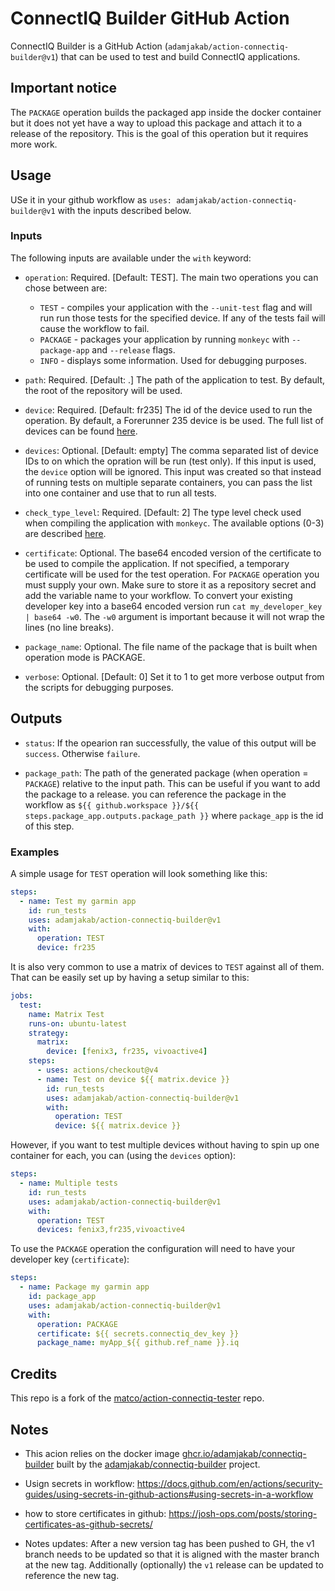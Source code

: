 # ConnectIQ Builder GitHub Action

ConnectIQ Builder is a GitHub Action (`adamjakab/action-connectiq-builder@v1`) that can be used to test and build ConnectIQ applications.

## Important notice

The `PACKAGE` operation builds the packaged app inside the docker container but it does not yet have a way to upload this package and attach it to a release of the repository. This is the goal of this operation but it requires more work.

## Usage

USe it in your github workflow as `uses: adamjakab/action-connectiq-builder@v1` with the inputs described below.

### Inputs

The following inputs are available under the `with` keyword:

- `operation`: Required. [Default: TEST]. The main two operations you can chose between are:

  - `TEST` - compiles your application with the `--unit-test` flag and will run run those tests for the specified device. If any of the tests fail will cause the workflow to fail.
  - `PACKAGE` - packages your application by running `monkeyc` with `--package-app` and `--release` flags.
  - `INFO` - displays some information. Used for debugging purposes.

- `path`: Required. [Default: .] The path of the application to test. By default, the root of the repository will be used.

- `device`: Required. [Default: fr235] The id of the device used to run the operation. By default, a Forerunner 235 device is be used. The full list of devices can be found [here](https://developer.garmin.com/connect-iq/reference-guides/devices-reference/#devicereference).

- `devices`: Optional. [Default: empty] The comma separated list of device IDs to on which the opration will be run (test only). If this input is used, the `device` option will be ignored. This input was created so that instead of running tests on multiple separate containers, you can pass the list into one container and use that to run all tests.

- `check_type_level`: Required. [Default: 2] The type level check used when compiling the application with `monkeyc`. The available options (0-3) are described [here](https://developer.garmin.com/connect-iq/monkey-c/monkey-types/).

- `certificate`: Optional. The base64 encoded version of the certificate to be used to compile the application. If not specified, a temporary certificate will be used for the test operation. For `PACKAGE` operation you must supply your own. Make sure to store it as a repository secret and add the variable name to your workflow. To convert your existing developer key into a base64 encoded version run `cat my_developer_key | base64 -w0`. The `-w0` argument is important because it will not wrap the lines (no line breaks).

- `package_name`: Optional. The file name of the package that is built when operation mode is PACKAGE.

- `verbose`: Optional. [Default: 0] Set it to 1 to get more verbose output from the scripts for debugging purposes.

## Outputs

- `status`: If the opearion ran successfully, the value of this output will be `success`. Otherwise `failure`.

- `package_path`: The path of the generated package (when operation = `PACKAGE`) relative to the input path. This can be useful if you want to add the package to a release. you can reference the package in the workflow as `${{ github.workspace }}/${{ steps.package_app.outputs.package_path }}` where `package_app` is the id of this step.

### Examples

A simple usage for `TEST` operation will look something like this:

```yml
steps:
  - name: Test my garmin app
    id: run_tests
    uses: adamjakab/action-connectiq-builder@v1
    with:
      operation: TEST
      device: fr235
```

It is also very common to use a matrix of devices to `TEST` against all of them. That can be easily set up by having a setup similar to this:

```yml
jobs:
  test:
    name: Matrix Test
    runs-on: ubuntu-latest
    strategy:
      matrix:
        device: [fenix3, fr235, vivoactive4]
    steps:
      - uses: actions/checkout@v4
      - name: Test on device ${{ matrix.device }}
        id: run_tests
        uses: adamjakab/action-connectiq-builder@v1
        with:
          operation: TEST
          device: ${{ matrix.device }}
```

However, if you want to test multiple devices without having to spin up one container for each, you can (using the `devices` option):

```yml
steps:
  - name: Multiple tests
    id: run_tests
    uses: adamjakab/action-connectiq-builder@v1
    with:
      operation: TEST
      devices: fenix3,fr235,vivoactive4
```

To use the `PACKAGE` operation the configuration will need to have your developer key (`certificate`):

```yml
steps:
  - name: Package my garmin app
    id: package_app
    uses: adamjakab/action-connectiq-builder@v1
    with:
      operation: PACKAGE
      certificate: ${{ secrets.connectiq_dev_key }}
      package_name: myApp_${{ github.ref_name }}.iq
```

## Credits

This repo is a fork of the [matco/action-connectiq-tester](https://github.com/matco/action-connectiq-tester) repo.

## Notes

- This acion relies on the docker image [ghcr.io/adamjakab/connectiq-builder](https://ghcr.io/adamjakab/connectiq-builder) built by the [adamjakab/connectiq-builder](https://github.com/adamjakab/connectiq-builder) project.

- Usign secrets in workflow: https://docs.github.com/en/actions/security-guides/using-secrets-in-github-actions#using-secrets-in-a-workflow

- how to store certificates in github: https://josh-ops.com/posts/storing-certificates-as-github-secrets/

- Notes updates: After a new version tag has been pushed to GH, the v1 branch needs to be updated so that it is aligned with the master branch at the new tag. Additionally (optionally) the `v1` release can be updated to reference the new tag.
